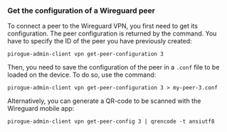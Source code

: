 ### Get the configuration of a Wireguard peer
To connect a peer to the Wireguard VPN, you first need to get its configuration. The peer configuration is returned by the command. You have to specify the ID of the peer you have previously created:
```shell {title="Get the configuration of the peer #3"}
pirogue-admin-client vpn get-peer-configuration 3
```
Then, you need to save the configuration of the peer in a `.conf` file to be loaded on the device. To do so, use the command: 
```shell {title="Save the configuration of the peer #3 in the file my-peer-3.conf"}
pirogue-admin-client vpn get-peer-configuration 3 > my-peer-3.conf
```

Alternatively, you can generate a QR-code to be scanned with the Wireguard mobile app:
```shell {title="Get the configuration of the peer #3 QR-code"}
pirogue-admin-client vpn get-peer-config 3 | qrencode -t ansiutf8
```